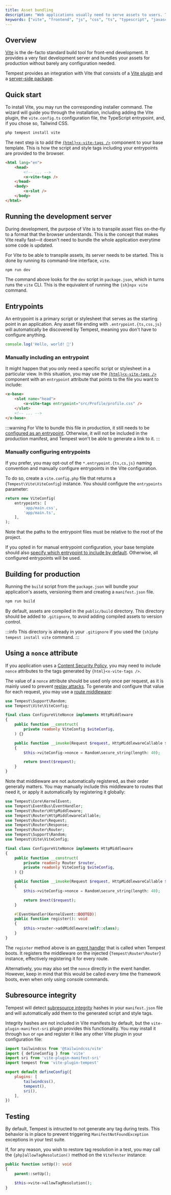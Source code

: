```yaml
---
title: Asset bundling
description: "Web applications usually need to serve assets to users. Tempest provide a seamless integration with Vite, the most popular front-end development server and build tool"
keywords: ["vite", "frontend", "js", "css", "ts", "typescript", "javascript", "sri", "manifest", "assets"]
---
```


## Overview

[Vite](https://vite.dev) is the de-facto standard build tool for front-end development. It provides a very fast development server and bundles your assets for production without barely any configuration needed.

Tempest provides an integration with Vite that consists of a [Vite plugin](https://github.com/tempestphp/tempest-framework/tree/main/packages/vite-plugin-tempest) and a [server-side package](https://github.com/tempestphp/tempest-framework/tree/main/src/Tempest/Vite).

## Quick start

To install Vite, you may run the corresponding installer command. The wizard will guide you through the installation, including adding the Vite plugin, the `vite.config.ts` configuration file, the TypeScript entrypoint, and, if you chose so, Tailwind CSS.

```sh
php tempest install vite
```

The next step is to add the [`{html}<x-vite-tags />`](../1-essentials/02-views.md#x-vite-tags) component to your base template. This is how the script and style tags including your entrypoints are provided to the browser.

```html x-base.view.php
<html lang="en">
	<head>
		<!-- ... -->
		<x-vite-tags />
	</head>
	<body>
		<x-slot />
	</body>
</html>
```

## Running the development server

During development, the purpose of Vite is to transpile asset files on-the-fly to a format that the browser understands. This is the concept that makes Vite really fast—it doesn't need to bundle the whole application everytime some code is updated.

For Vite to be able to transpile assets, its server needs to be started. This is done by running its command-line interface, `vite`.

```sh
npm run dev
```

The command above looks for the `dev` script in `package.json`, which in turns runs the `vite` CLI. This is the equivalent of running the `{sh}npx vite` command.

## Entrypoints

An entrypoint is a primary script or stylesheet that serves as the starting point in an application. Any asset file ending with `.entrypoint.{ts,css,js}` will automatically be discovered by Tempest, meaning you don't have to configure anything.

```js app/main.entrypoint.ts
console.log('Hello, world! 🌊')
```

### Manually including an entrypoint

It might happen that you only need a specific script or stylesheet in a particular view. In this situation, you may use the [`{html}<x-vite-tags />`](./03-views#x-vite-tags) component with an `entrypoint` attribute that points to the file you want to include:

```html app/Profile/show.view.php
<x-base>
	<slot name="head">
		<x-vite-tags entrypoint="src/Profile/profile.css" />
	</slot>
	<!-- ... -->
</x-base>
```

:::warning
For Vite to bundle this file in production, it still needs to be [configured as an entrypoint](#manually-configuring-entrypoints). Otherwise, it will not be included in the production manifest, and Tempest won't be able to generate a link to it.
:::

### Manually configuring entrypoints

If you prefer, you may opt-out of the `*.entrypoint.{ts,cs,js}` naming convention and manually configure entrypoints in the Vite configuration.

To do so, create a `vite.config.php` file that returns a {`Tempest\Vite\ViteConfig`} instance. You should configure the `entrypoints` parameter:

```php app/vite.config.php
return new ViteConfig(
    entrypoints: [
        'app/main.css',
        'app/main.ts',
    ],
);
```

Note that the paths to the entrypoint files must be relative to the root of the project.

If you opted in for manual entrypoint configuration, your base template should also [specify which entrypoint to include by default](#manually-including-an-entrypoint). Otherwise, all configured entrypoints will be used.

## Building for production

Running the `build` script from the `package.json` will bundle your application's assets, versioning them and creating a `manifest.json` file.

```sh
npm run build
```

By default, assets are compiled in the `public/build` directory. This directory should be added to `.gitignore`, to avoid adding compiled assets to version control.

:::info
This directory is already in your `.gitignore` if you used the `{sh}php tempest install vite` command.
:::

## Using a `nonce` attribute

If you application uses a [Content Security Policy](https://developer.mozilla.org/en-US/docs/Web/HTTP/Guides/CSP), you may need to include `nonce` attributes to the tags generated by `{html}<x-vite-tags />`.

The value of a `nonce` attribute should be used only once per request, as it is mainly used to prevent [replay attacks](https://en.wikipedia.org/wiki/Replay_attack). To generate and configure that value for each request, you may use a [route middleware](../1-essentials/02-views.md#route-middleware):

```php
use Tempest\Support\Random;
use Tempest\Vite\ViteConfig;

final class ConfigureViteNonce implements HttpMiddleware
{
    public function __construct(
        private readonly ViteConfig $viteConfig,
    ) {}

    public function __invoke(Request $request, HttpMiddlewareCallable $next): Response
    {
        $this->viteConfig->nonce = Random\secure_string(length: 40);

        return $next($request);
    }
}
```

Note that middleware are not automatically registered, as their order generally matters. You may manually include this middleware to routes that need it, or apply it automatically by registering it globally:

```php
use Tempest\Core\KernelEvent;
use Tempest\EventBus\EventHandler;
use Tempest\Router\HttpMiddleware;
use Tempest\Router\HttpMiddlewareCallable;
use Tempest\Router\Request;
use Tempest\Router\Response;
use Tempest\Router\Router;
use Tempest\Support\Random;
use Tempest\Vite\ViteConfig;

final class ConfigureViteNonce implements HttpMiddleware
{
    public function __construct(
        private readonly Router $router,
        private readonly ViteConfig $viteConfig,
    ) {}

    public function __invoke(Request $request, HttpMiddlewareCallable $next): Response
    {
        $this->viteConfig->nonce = Random\secure_string(length: 40);

        return $next($request);
    }

    #[EventHandler(KernelEvent::BOOTED)]
    public function register(): void
    {
        $this->router->addMiddleware(self::class);
    }
}
```

The `register` method above is an [event handler](../2-features/08-events.md) that is called when Tempest boots. It registers the middleware on the injected {`Tempest\Router\Router`} instance, effectively registering it for every route.

Alternatively, you may also set the `nonce` directly in the event handler. However, keep in mind that this would be called every time the framework boots, even when only using console commands.

## Subresource integrity

Tempest will detect [subresource integrity](https://developer.mozilla.org/en-US/docs/Web/Security/Subresource_Integrity) hashes in your `manifest.json` file and will automatically add them to the generated script and style tags.

Integrity hashes are not included in Vite manifests by default, but the `vite-plugin-manifest-sri` plugin provides this functionality. You may install it through `bun` or `npm` and register it like any other Vite plugin in your configuration file:

```js vite.config.ts
import tailwindcss from '@tailwindcss/vite'
import { defineConfig } from 'vite'
import sri from 'vite-plugin-manifest-sri'
import tempest from 'vite-plugin-tempest'

export default defineConfig({
	plugins: [
		tailwindcss(),
		tempest(),
		sri(),
	],
})
```

## Testing

By default, Tempest is intructed to not generate any tag during tests. This behavior is in place to prevent triggering `ManifestNotFoundException` exceptions in your test suite.

If, for any reason, you wish to restore tag resolution in a test, you may call the `{php}allowTagResolution()` method on the `ViteTester` instance:

```php tests/SomeTest.php
public function setUp(): void
{
    parent::setUp();

    $this->vite->allowTagResolution();
}
```
